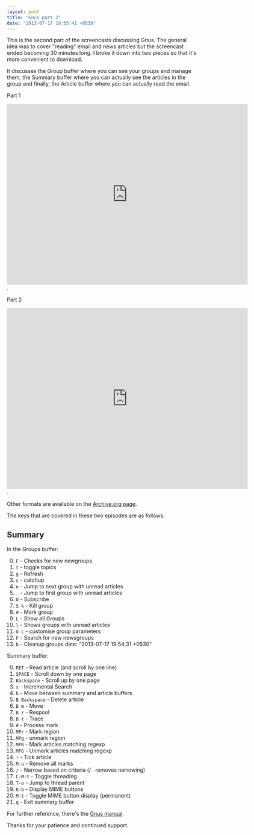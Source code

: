 ```yaml
---
layout: post
title: "Gnus part 2"
date: "2013-07-17 19:55:41 +0530"
---
```


This is the second part of the screencasts discussing Gnus. The general idea was to cover "reading" email and news articles but the screencast ended becoming 30 minutes long. I broke it down into two pieces so that it's more convenient to download.

It discusses the Group buffer where you can see your groups and manage them, the Summary buffer where you can actually see the articles in the group and finally, the Article buffer where you can actually read the email.


Part 1
<iframe src="http://archive.org/embed/EmacsMovies/12.2-episode-gnus-2.1.webm" width="640" height="480" frameborder="0"></iframe>.

Part 2
<iframe src="http://archive.org/embed/EmacsMovies/12.2-episode-gnus-2.2.webm" width="640" height="480" frameborder="0"></iframe>. 

Other formats are available on the [Archive.org page](http://archive.org/details/EmacsMovies).

The keys that are covered in these two episodes are as follows.

Summary
-------
In the Groups buffer:

0. `F` - Checks for new newgroups
1. `t` - toggle topics
2. `g` - Refresh
3. `c` - catchup
4. `n` - Jump to next group with unread articles
5. `.` - Jump to first group with unread articles
6. `U` - Subscribe
7. `S k` - Kill group
8. `#` - Mark group
9. `L` - Show all Groups
10. `l` - Shows groups with unread articles
11.  `G c` - customise group parameters
12.  `F` - Search for new newsgroups
13.  `b` - Cleanup groups
date: "2013-07-17 19:54:31 +0530"

Summary buffer:

0.  `RET` - Read article (and scroll by one line)
1.  `SPACE` - Scroll down by one page
2.  `Backspace` - Scroll up by one page
3.  `s` - Incremental Search   
4.  `h` - Move between summary and article buffers
5.  `B Backspace` - Delete article
6.  `B m` - Move
7.  `B r` - Respool
8.  `B t` - Trace
9.  `#` - Process mark
10.  `MPr` - Mark region
11.  `MPg` - unmark region
12.  `MPR` - Mark articles matching regexp
13.  `MPG` - Unmark articles matching regexp
14.  `!` - Tick article
15.  `M-u` - Remove all marks
16.  `/` - Narrow based on criteria (/ . removes narrowing)
17.  `C-M-t` - Toggle threading
18.  `T-o` - Jump to thread parent
19.  `K-b` - Display MIME buttons
20.  `M-t` - Toggle MIME button display (permanent)
21.  `q` - Exit summary buffer

For further reference, there's the [Gnus manual](http://gnus.org/manual/gnus_toc.html).

Thanks for your patience and continued support.
